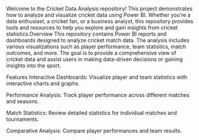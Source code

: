 Welcome to the Cricket Data Analysis repository! 
This project demonstrates how to analyze and visualize cricket data using Power BI. 
Whether you’re a data enthusiast, a cricket fan, or a business analyst, this repository provides tools and resources to help you explore and gain insights from cricket statistics.Overview
This repository contains Power BI reports and dashboards designed to analyze cricket match data.
The analysis includes various visualizations such as player performance, team statistics, match outcomes, and more.
The goal is to provide a comprehensive view of cricket data and assist users in making data-driven decisions or gaining insights into the sport.

Features
Interactive Dashboards: Visualize player and team statistics with interactive charts and graphs.

Performance Analysis: Track player performance across different matches and seasons.

Match Statistics: Review detailed statistics for individual matches and tournaments.

Comparative Analysis: Compare player performances and team results.
